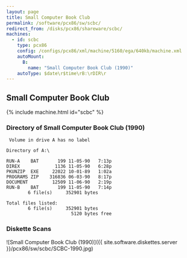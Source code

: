 ```yaml
---
layout: page
title: Small Computer Book Club
permalink: /software/pcx86/sw/scbc/
redirect_from: /disks/pcx86/shareware/scbc/
machines:
  - id: scbc
    type: pcx86
    config: /configs/pcx86/xml/machine/5160/ega/640kb/machine.xml
    autoMount:
      B:
        name: "Small Computer Book Club (1990)"
    autoType: $date\r$time\rB:\rDIR\r
---
```


Small Computer Book Club
------------------------

{% include machine.html id="scbc" %}

### Directory of Small Computer Book Club (1990)

	 Volume in drive A has no label

	Directory of A:\

	RUN-A    BAT       199 11-05-90   7:13p
	DIREX             1136 11-05-90   6:28p
	PKUNZIP  EXE     22022 10-01-89   1:02a
	PROGRAMS ZIP    316836 06-03-90   8:17p
	DOCUMENT         12509 11-06-90   2:19p
	RUN-B    BAT       199 11-05-90   7:14p
	        6 file(s)     352901 bytes

	Total files listed:
	        6 file(s)     352901 bytes
	                        5120 bytes free

### Diskette Scans

![Small Computer Book Club (1990)]({{ site.software.diskettes.server }}/pcx86/sw/scbc/SCBC-1990.jpg)
